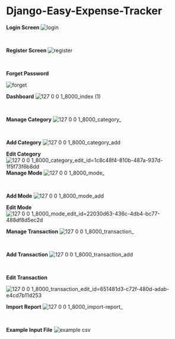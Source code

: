 ﻿# Django-Easy-Expense-Tracker
**Login Screen**
![login](https://github.com/haoyangkong99/Django-Easy-Expense-Tracker/assets/87175059/0aa7b577-7cf0-4d0f-9fab-cf0b21bf5942)

<br>

**Register Screen**
![register](https://github.com/haoyangkong99/Django-Easy-Expense-Tracker/assets/87175059/a4134f2a-eaa9-4070-9474-4964a80d8103)

<br>

**Forget Password**

![forget](https://github.com/haoyangkong99/Django-Easy-Expense-Tracker/assets/87175059/7c0829cc-86ce-45d0-a521-12d51dbda3ce)
<br>

**Dashboard**
![127 0 0 1_8000_index (1)](https://github.com/haoyangkong99/Django-Easy-Expense-Tracker/assets/87175059/d5ff8b59-835b-4028-b51c-2117b9875934)

<br>

**Manage Category**
![127 0 0 1_8000_category_](https://github.com/haoyangkong99/Django-Easy-Expense-Tracker/assets/87175059/10fb45d2-b1f4-4f6c-b4e0-5b684da68354)

<br>

**Add Category**
![127 0 0 1_8000_category_add](https://github.com/haoyangkong99/Django-Easy-Expense-Tracker/assets/87175059/ea894e2d-0332-4604-bbdf-231570ddb24c)
<br>

**Edit Category**
![127 0 0 1_8000_category_edit_id=1c8c48f4-810b-487a-937d-1f5f73f6b8dd](https://github.com/haoyangkong99/Django-Easy-Expense-Tracker/assets/87175059/240b86ea-f7e3-478c-90f7-07f443355d6e)
<br>
**Manage Mode**
![127 0 0 1_8000_mode_](https://github.com/haoyangkong99/Django-Easy-Expense-Tracker/assets/87175059/f515eda3-7b4e-45d6-b80d-475d07f74656)

<br>

**Add Mode**
![127 0 0 1_8000_mode_add](https://github.com/haoyangkong99/Django-Easy-Expense-Tracker/assets/87175059/73e22a46-dc00-4e1b-af49-10d8c8cdfa62)

**Edit Mode**
![127 0 0 1_8000_mode_edit_id=22030d63-436c-4db4-bc77-488df8d5ec2d](https://github.com/haoyangkong99/Django-Easy-Expense-Tracker/assets/87175059/9489fee0-7e3a-4545-aeed-5bee161678c8)

**Manage Transaction**
![127 0 0 1_8000_transaction_](https://github.com/haoyangkong99/Django-Easy-Expense-Tracker/assets/87175059/1dadb118-f0df-451c-bf47-a67b2484453a)

<br>

**Add Transaction**
![127 0 0 1_8000_transaction_add](https://github.com/haoyangkong99/Django-Easy-Expense-Tracker/assets/87175059/784c7bfd-c4cf-418d-9348-4e67b1e3b12b)

<br>

**Edit Transaction**

![127 0 0 1_8000_transaction_edit_id=651481d3-c72f-480d-adab-e4cd7b11d253](https://github.com/haoyangkong99/Django-Easy-Expense-Tracker/assets/87175059/a86e833b-55de-4a81-8483-229c3f961fb7)

**Import Report**
![127 0 0 1_8000_import-report_](https://github.com/haoyangkong99/Django-Easy-Expense-Tracker/assets/87175059/24b7e4a0-4f63-45bc-9379-c30153e2bb21)

<br>

**Example Input File**
![example csv](https://github.com/haoyangkong99/Django-Easy-Expense-Tracker/assets/87175059/b4e4ceb1-2ad3-4b4b-a240-99afaaa60f0a)

